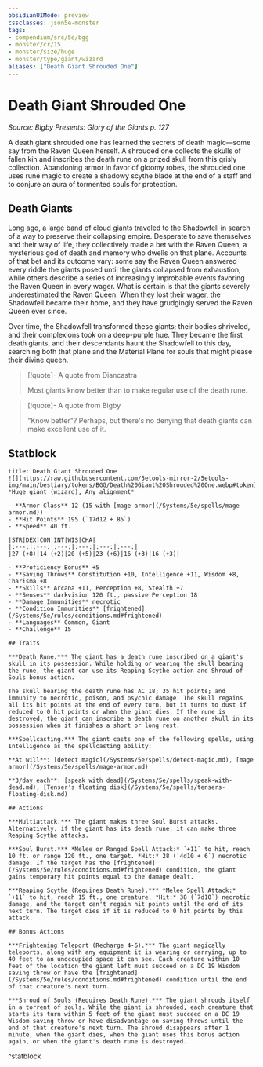 ```yaml
---
obsidianUIMode: preview
cssclasses: json5e-monster
tags:
- compendium/src/5e/bgg
- monster/cr/15
- monster/size/huge
- monster/type/giant/wizard
aliases: ["Death Giant Shrouded One"]
---
```

# Death Giant Shrouded One
*Source: Bigby Presents: Glory of the Giants p. 127*  

A death giant shrouded one has learned the secrets of death magic—some say from the Raven Queen herself. A shrouded one collects the skulls of fallen kin and inscribes the death rune on a prized skull from this grisly collection. Abandoning armor in favor of gloomy robes, the shrouded one uses rune magic to create a shadowy scythe blade at the end of a staff and to conjure an aura of tormented souls for protection.

## Death Giants

Long ago, a large band of cloud giants traveled to the Shadowfell in search of a way to preserve their collapsing empire. Desperate to save themselves and their way of life, they collectively made a bet with the Raven Queen, a mysterious god of death and memory who dwells on that plane. Accounts of that bet and its outcome vary: some say the Raven Queen answered every riddle the giants posed until the giants collapsed from exhaustion, while others describe a series of increasingly improbable events favoring the Raven Queen in every wager. What is certain is that the giants severely underestimated the Raven Queen. When they lost their wager, the Shadowfell became their home, and they have grudgingly served the Raven Queen ever since.

Over time, the Shadowfell transformed these giants; their bodies shriveled, and their complexions took on a deep-purple hue. They became the first death giants, and their descendants haunt the Shadowfell to this day, searching both that plane and the Material Plane for souls that might please their divine queen.

> [!quote]- A quote from Diancastra  
> 
> Most giants know better than to make regular use of the death rune.

> [!quote]- A quote from Bigby  
> 
> "Know better"? Perhaps, but there's no denying that death giants can make excellent use of it.


## Statblock

```ad-statblock
title: Death Giant Shrouded One
![](https://raw.githubusercontent.com/5etools-mirror-2/5etools-img/main/bestiary/tokens/BGG/Death%20Giant%20Shrouded%20One.webp#token)
*Huge giant (wizard), Any alignment*

- **Armor Class** 12 (15 with [mage armor](/Systems/5e/spells/mage-armor.md))
- **Hit Points** 195 (`17d12 + 85`)
- **Speed** 40 ft.

|STR|DEX|CON|INT|WIS|CHA|
|:---:|:---:|:---:|:---:|:---:|:---:|
|27 (+8)|14 (+2)|20 (+5)|23 (+6)|16 (+3)|16 (+3)|

- **Proficiency Bonus** +5
- **Saving Throws** Constitution +10, Intelligence +11, Wisdom +8, Charisma +8
- **Skills** Arcana +11, Perception +8, Stealth +7
- **Senses** darkvision 120 ft., passive Perception 18
- **Damage Immunities** necrotic
- **Condition Immunities** [frightened](/Systems/5e/rules/conditions.md#frightened)
- **Languages** Common, Giant
- **Challenge** 15

## Traits

***Death Rune.*** The giant has a death rune inscribed on a giant's skull in its possession. While holding or wearing the skull bearing the rune, the giant can use its Reaping Scythe action and Shroud of Souls bonus action.

The skull bearing the death rune has AC 18; 35 hit points; and immunity to necrotic, poison, and psychic damage. The skull regains all its hit points at the end of every turn, but it turns to dust if reduced to 0 hit points or when the giant dies. If the rune is destroyed, the giant can inscribe a death rune on another skull in its possession when it finishes a short or long rest.

***Spellcasting.*** The giant casts one of the following spells, using Intelligence as the spellcasting ability:

**At will**: [detect magic](/Systems/5e/spells/detect-magic.md), [mage armor](/Systems/5e/spells/mage-armor.md)

**3/day each**: [speak with dead](/Systems/5e/spells/speak-with-dead.md), [Tenser's floating disk](/Systems/5e/spells/tensers-floating-disk.md)

## Actions

***Multiattack.*** The giant makes three Soul Burst attacks. Alternatively, if the giant has its death rune, it can make three Reaping Scythe attacks.

***Soul Burst.*** *Melee or Ranged Spell Attack:* `+11` to hit, reach 10 ft. or range 120 ft., one target. *Hit:* 28 (`4d10 + 6`) necrotic damage. If the target has the [frightened](/Systems/5e/rules/conditions.md#frightened) condition, the giant gains temporary hit points equal to the damage dealt.

***Reaping Scythe (Requires Death Rune).*** *Melee Spell Attack:* `+11` to hit, reach 15 ft., one creature. *Hit:* 38 (`7d10`) necrotic damage, and the target can't regain hit points until the end of its next turn. The target dies if it is reduced to 0 hit points by this attack.

## Bonus Actions

***Frightening Teleport (Recharge 4-6).*** The giant magically teleports, along with any equipment it is wearing or carrying, up to 40 feet to an unoccupied space it can see. Each creature within 10 feet of the location the giant left must succeed on a DC 19 Wisdom saving throw or have the [frightened](/Systems/5e/rules/conditions.md#frightened) condition until the end of that creature's next turn.

***Shroud of Souls (Requires Death Rune).*** The giant shrouds itself in a torrent of souls. While the giant is shrouded, each creature that starts its turn within 5 feet of the giant must succeed on a DC 19 Wisdom saving throw or have disadvantage on saving throws until the end of that creature's next turn. The shroud disappears after 1 minute, when the giant dies, when the giant uses this bonus action again, or when the giant's death rune is destroyed.
```
^statblock
